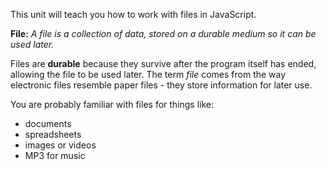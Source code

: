 This unit will teach you how to work with files in JavaScript.

**File:**
*A file is a collection of data, stored on a durable medium so it can be used later.*

Files are **durable** because they survive after the program itself has ended, allowing the file to be used later. The term *file* comes from the way electronic files resemble paper files - they store information for later use.

You are probably familiar with files for things like: 

- documents
- spreadsheets
- images or videos
- MP3 for music




